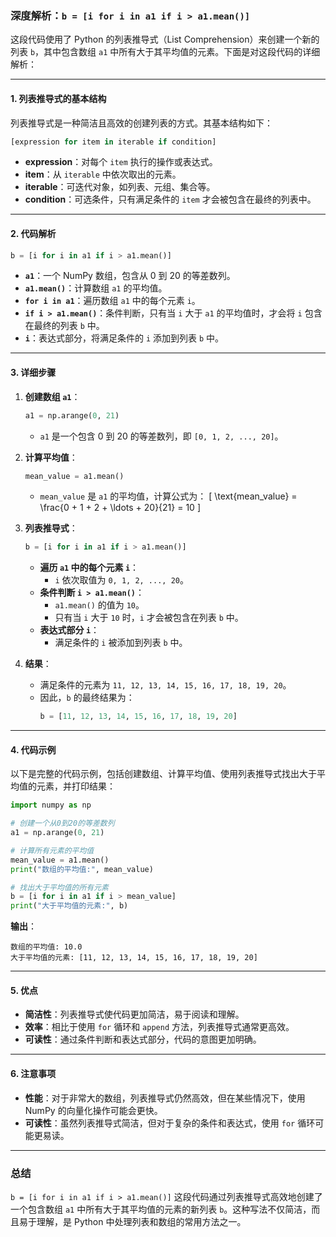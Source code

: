 ### 深度解析：`b = [i for i in a1 if i > a1.mean()]`

这段代码使用了 Python 的列表推导式（List Comprehension）来创建一个新的列表 `b`，其中包含数组 `a1` 中所有大于其平均值的元素。下面是对这段代码的详细解析：

---

#### 1. 列表推导式的基本结构

列表推导式是一种简洁且高效的创建列表的方式。其基本结构如下：

```python
[expression for item in iterable if condition]
```

- **expression**：对每个 `item` 执行的操作或表达式。
- **item**：从 `iterable` 中依次取出的元素。
- **iterable**：可迭代对象，如列表、元组、集合等。
- **condition**：可选条件，只有满足条件的 `item` 才会被包含在最终的列表中。

---

#### 2. 代码解析

```python
b = [i for i in a1 if i > a1.mean()]
```

- **`a1`**：一个 NumPy 数组，包含从 0 到 20 的等差数列。
- **`a1.mean()`**：计算数组 `a1` 的平均值。
- **`for i in a1`**：遍历数组 `a1` 中的每个元素 `i`。
- **`if i > a1.mean()`**：条件判断，只有当 `i` 大于 `a1` 的平均值时，才会将 `i` 包含在最终的列表 `b` 中。
- **`i`**：表达式部分，将满足条件的 `i` 添加到列表 `b` 中。

---

#### 3. 详细步骤

1. **创建数组 `a1`**：
   ```python
   a1 = np.arange(0, 21)
   ```
   - `a1` 是一个包含 0 到 20 的等差数列，即 `[0, 1, 2, ..., 20]`。

2. **计算平均值**：
   ```python
   mean_value = a1.mean()
   ```
   - `mean_value` 是 `a1` 的平均值，计算公式为：
     \[
     \text{mean\_value} = \frac{0 + 1 + 2 + \ldots + 20}{21} = 10
     \]

3. **列表推导式**：
   ```python
   b = [i for i in a1 if i > a1.mean()]
   ```
   - **遍历 `a1` 中的每个元素 `i`**：
     - `i` 依次取值为 `0, 1, 2, ..., 20`。
   - **条件判断 `i > a1.mean()`**：
     - `a1.mean()` 的值为 `10`。
     - 只有当 `i` 大于 `10` 时，`i` 才会被包含在列表 `b` 中。
   - **表达式部分 `i`**：
     - 满足条件的 `i` 被添加到列表 `b` 中。

4. **结果**：
   - 满足条件的元素为 `11, 12, 13, 14, 15, 16, 17, 18, 19, 20`。
   - 因此，`b` 的最终结果为：
     ```python
     b = [11, 12, 13, 14, 15, 16, 17, 18, 19, 20]
     ```

---

#### 4. 代码示例

以下是完整的代码示例，包括创建数组、计算平均值、使用列表推导式找出大于平均值的元素，并打印结果：

```python
import numpy as np

# 创建一个从0到20的等差数列
a1 = np.arange(0, 21)

# 计算所有元素的平均值
mean_value = a1.mean()
print("数组的平均值:", mean_value)

# 找出大于平均值的所有元素
b = [i for i in a1 if i > mean_value]
print("大于平均值的元素:", b)
```

**输出**：
```
数组的平均值: 10.0
大于平均值的元素: [11, 12, 13, 14, 15, 16, 17, 18, 19, 20]
```

---

#### 5. 优点

- **简洁性**：列表推导式使代码更加简洁，易于阅读和理解。
- **效率**：相比于使用 `for` 循环和 `append` 方法，列表推导式通常更高效。
- **可读性**：通过条件判断和表达式部分，代码的意图更加明确。

---

#### 6. 注意事项

- **性能**：对于非常大的数组，列表推导式仍然高效，但在某些情况下，使用 NumPy 的向量化操作可能会更快。
- **可读性**：虽然列表推导式简洁，但对于复杂的条件和表达式，使用 `for` 循环可能更易读。

---

### 总结

`b = [i for i in a1 if i > a1.mean()]` 这段代码通过列表推导式高效地创建了一个包含数组 `a1` 中所有大于其平均值的元素的新列表 `b`。这种写法不仅简洁，而且易于理解，是 Python 中处理列表和数组的常用方法之一。